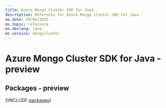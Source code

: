 ```yaml
---
title: Azure Mongo Cluster SDK for Java
description: Reference for Azure Mongo Cluster SDK for Java
ms.date: 09/04/2025
ms.topic: reference
ms.devlang: java
ms.service: mongocluster
---
```

# Azure Mongo Cluster SDK for Java - preview
## Packages - preview
[!INCLUDE [packages](mongo-cluster-index.md)]